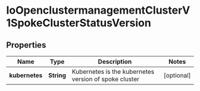 
# IoOpenclustermanagementClusterV1SpokeClusterStatusVersion

## Properties
Name | Type | Description | Notes
------------ | ------------- | ------------- | -------------
**kubernetes** | **String** | Kubernetes is the kubernetes version of spoke cluster |  [optional]



